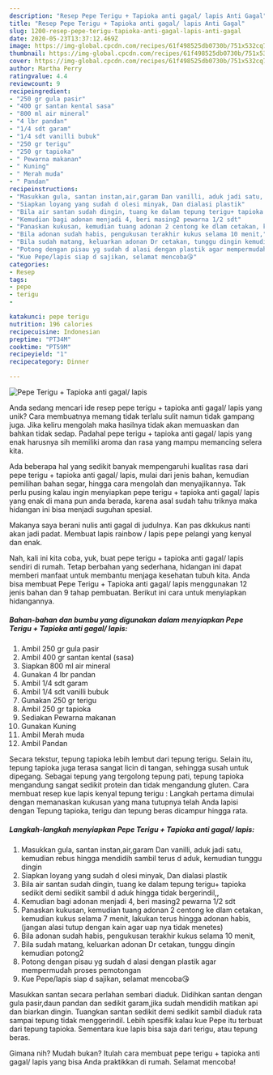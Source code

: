 ```yaml
---
description: "Resep Pepe Terigu + Tapioka anti gagal/ lapis Anti Gagal"
title: "Resep Pepe Terigu + Tapioka anti gagal/ lapis Anti Gagal"
slug: 1200-resep-pepe-terigu-tapioka-anti-gagal-lapis-anti-gagal
date: 2020-05-23T13:37:12.469Z
image: https://img-global.cpcdn.com/recipes/61f498525db0730b/751x532cq70/pepe-terigu-tapioka-anti-gagal-lapis-foto-resep-utama.jpg
thumbnail: https://img-global.cpcdn.com/recipes/61f498525db0730b/751x532cq70/pepe-terigu-tapioka-anti-gagal-lapis-foto-resep-utama.jpg
cover: https://img-global.cpcdn.com/recipes/61f498525db0730b/751x532cq70/pepe-terigu-tapioka-anti-gagal-lapis-foto-resep-utama.jpg
author: Martha Perry
ratingvalue: 4.4
reviewcount: 9
recipeingredient:
- "250 gr gula pasir"
- "400 gr santan kental sasa"
- "800 ml air mineral"
- "4 lbr pandan"
- "1/4 sdt garam"
- "1/4 sdt vanilli bubuk"
- "250 gr terigu"
- "250 gr tapioka"
- " Pewarna makanan"
- " Kuning"
- " Merah muda"
- " Pandan"
recipeinstructions:
- "Masukkan gula, santan instan,air,garam Dan vanilli, aduk jadi satu, kemudian rebus hingga mendidih sambil terus d aduk, kemudian tunggu dingin"
- "Siapkan loyang yang sudah d olesi minyak, Dan dialasi plastik"
- "Bila air santan sudah dingin, tuang ke dalam tepung terigu+ tapioka sedikit demi sedikit sambil d aduk hingga tidak bergerindil,,"
- "Kemudian bagi adonan menjadi 4, beri masing2 pewarna 1/2 sdt"
- "Panaskan kukusan, kemudian tuang adonan 2 centong ke dlam cetakan, kemudian kukus selama 7 menit, lakukan terus hingga adonan habis, (jangan alasi tutup dengan kain agar uap nya tidak menetes)"
- "Bila adonan sudah habis, pengukusan terakhir kukus selama 10 menit,"
- "Bila sudah matang, keluarkan adonan Dr cetakan, tunggu dingin kemudian potong2"
- "Potong dengan pisau yg sudah d alasi dengan plastik agar mempermudah proses pemotongan"
- "Kue Pepe/lapis siap d sajikan, selamat mencoba😘"
categories:
- Resep
tags:
- pepe
- terigu
- 

katakunci: pepe terigu  
nutrition: 196 calories
recipecuisine: Indonesian
preptime: "PT34M"
cooktime: "PT59M"
recipeyield: "1"
recipecategory: Dinner

---
```



![Pepe Terigu + Tapioka anti gagal/ lapis](https://img-global.cpcdn.com/recipes/61f498525db0730b/751x532cq70/pepe-terigu-tapioka-anti-gagal-lapis-foto-resep-utama.jpg)

Anda sedang mencari ide resep pepe terigu + tapioka anti gagal/ lapis yang unik? Cara membuatnya memang tidak terlalu sulit namun tidak gampang juga. Jika keliru mengolah maka hasilnya tidak akan memuaskan dan bahkan tidak sedap. Padahal pepe terigu + tapioka anti gagal/ lapis yang enak harusnya sih memiliki aroma dan rasa yang mampu memancing selera kita.

Ada beberapa hal yang sedikit banyak mempengaruhi kualitas rasa dari pepe terigu + tapioka anti gagal/ lapis, mulai dari jenis bahan, kemudian pemilihan bahan segar, hingga cara mengolah dan menyajikannya. Tak perlu pusing kalau ingin menyiapkan pepe terigu + tapioka anti gagal/ lapis yang enak di mana pun anda berada, karena asal sudah tahu triknya maka hidangan ini bisa menjadi suguhan spesial.

Makanya saya berani nulis anti gagal di judulnya. Kan pas dkkukus nanti akan jadi padat. Membuat lapis rainbow / lapis pepe pelangi yang kenyal dan enak.


Nah, kali ini kita coba, yuk, buat pepe terigu + tapioka anti gagal/ lapis sendiri di rumah. Tetap berbahan yang sederhana, hidangan ini dapat memberi manfaat untuk membantu menjaga kesehatan tubuh kita. Anda bisa membuat Pepe Terigu + Tapioka anti gagal/ lapis menggunakan 12 jenis bahan dan 9 tahap pembuatan. Berikut ini cara untuk menyiapkan hidangannya.

<!--inarticleads1-->

##### Bahan-bahan dan bumbu yang digunakan dalam menyiapkan Pepe Terigu + Tapioka anti gagal/ lapis:

1. Ambil 250 gr gula pasir
1. Ambil 400 gr santan kental (sasa)
1. Siapkan 800 ml air mineral
1. Gunakan 4 lbr pandan
1. Ambil 1/4 sdt garam
1. Ambil 1/4 sdt vanilli bubuk
1. Gunakan 250 gr terigu
1. Ambil 250 gr tapioka
1. Sediakan  Pewarna makanan
1. Gunakan  Kuning
1. Ambil  Merah muda
1. Ambil  Pandan


Secara tekstur, tepung tapioka lebih lembut dari tepung terigu. Selain itu, tepung tapioka juga terasa sangat licin di tangan, sehingga susah untuk dipegang. Sebagai tepung yang tergolong tepung pati, tepung tapioka mengandung sangat sedikit protein dan tidak mengandung gluten. Cara membuat resep kue lapis kenyal tepung terigu : Langkah pertama dimulai dengan memanaskan kukusan yang mana tutupnya telah Anda lapisi dengan Tepung tapioka, terigu dan tepung beras dicampur hingga rata. 

<!--inarticleads2-->

##### Langkah-langkah menyiapkan Pepe Terigu + Tapioka anti gagal/ lapis:

1. Masukkan gula, santan instan,air,garam Dan vanilli, aduk jadi satu, kemudian rebus hingga mendidih sambil terus d aduk, kemudian tunggu dingin
1. Siapkan loyang yang sudah d olesi minyak, Dan dialasi plastik
1. Bila air santan sudah dingin, tuang ke dalam tepung terigu+ tapioka sedikit demi sedikit sambil d aduk hingga tidak bergerindil,,
1. Kemudian bagi adonan menjadi 4, beri masing2 pewarna 1/2 sdt
1. Panaskan kukusan, kemudian tuang adonan 2 centong ke dlam cetakan, kemudian kukus selama 7 menit, lakukan terus hingga adonan habis, (jangan alasi tutup dengan kain agar uap nya tidak menetes)
1. Bila adonan sudah habis, pengukusan terakhir kukus selama 10 menit,
1. Bila sudah matang, keluarkan adonan Dr cetakan, tunggu dingin kemudian potong2
1. Potong dengan pisau yg sudah d alasi dengan plastik agar mempermudah proses pemotongan
1. Kue Pepe/lapis siap d sajikan, selamat mencoba😘


Masukkan santan secara perlahan sembari diaduk. Didihkan santan dengan gula pasir,daun pandan dan sedikit garam,jika sudah mendidih matikan api dan biarkan dingin. Tuangkan santan sedikit demi sedikit sambil diaduk rata sampai tepung tidak menggerindil. Lebih spesifik kalau kue Pepe itu terbuat dari tepung tapioka. Sementara kue lapis bisa saja dari terigu, atau tepung beras. 

Gimana nih? Mudah bukan? Itulah cara membuat pepe terigu + tapioka anti gagal/ lapis yang bisa Anda praktikkan di rumah. Selamat mencoba!
